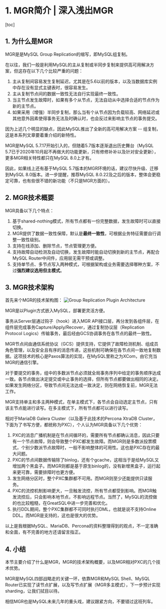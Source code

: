 # 1. MGR简介 | 深入浅出MGR

[toc]

## 1. 为什么是MGR
MGR是是MySQL Group Replication的缩写，即MySQL组复制。

在以往，我们一般是利用MySQL的主从复制或半同步复制来提供高可用解决方案，但这存在以下几个比较严重的问题：
1. 主从复制间容易发生复制延迟，尤其是在5.6以前的版本，以及当数据库实例中存在没有显式主键表时，很容易发生。
2. 主从复制节点间的数据一致性无法自行实现最终一致性。
3. 当主节点发生故障时，如果有多个从节点，无法自动从中选择合适的节点作为新的主节点。
4. 如果采用（增强）半同步复制，那么当有个从节点因为负载较高、网络延迟或其他意外因素使得事务无法及时确认时，也会反过来影响主节点的事务提交。

因为上述几个明显的缺点，因此MySQL推出了全新的高可用解决方案 -- 组复制，这是本系列文章要着重介绍的新特性。

MGR是MySQL 5.7.17开始引入的，但随着5.7版本逐渐退出历史舞台（MySQL 5.7已于2020年10月起不再做大的功能更新，只有修修补补以及针对安全更新），更多MGR相关特性都只在MySQL 8.0上才有。

因此，如果线上还有基于MySQL 5.7版本的MGR环境的话，建议尽快升级、迁移到MySQL 8.0版本。进一步提醒，推荐MySQL 8.0.22及之后的版本，整体会更稳定可靠，也有些很不错的新功能（不只是MGR方面的）。

## 2. MGR技术概要
MGR具备以下几个特点：
1. 基于shared-nothing模式，所有节点都有一份完整数据，发生故障时可以直接切换。
2. MGR提供了数据一致性保障，默认是**最终一致性**，可根据业务特征需要自行调整一致性级别。
3. 支持在线添加、删除节点，节点管理更方便。
4. 支持故障自动检测及自动切换，发生故障时能自动切换到新的主节点，再配合MySQL Router中间件，应用层无需干预或调整。
5. 支持单节点、多节点写入两种模式，可根据架构或业务需要选择哪种方案，不过**强烈建议选用但主模式**。

## 3. MGR技术架构
首先来个MGR的技术架构图：
![Group Replication Plugin Architecture](https://dev.mysql.com/doc/refman/5.7/en/images/gr-plugin-blocks.png)

MGR是以Plugin方式嵌入MySQL，部署更灵活方便。

事务从Server层通过钩子（hook）进入MGR API接口层，再分发到各组件层，在组件层完成事务Capture/Apply/Recover，通过复制协议层（Replication Protocol Logics）传输事务，最后经由GCS协调事务在各节点的最终一致性。

MGR节点间由通信系统协议（GCS）提供支持，它提供了故障检测机制、组成员角色管理，以及安全且有序的消息传递，这些机制可确保在各节点间一致地复制数据。这项技术的核心是Paxos算法的实现，在MySQL里称之为XCom，由它充当MGR的通信引擎。

对于要提交的事务，组中的多数派节点必须就全局事务序列中给定的事务顺序达成一致。各节点做出决定提交或中止事务的选择，但所有节点都要做出相同的决定。如果发生网络分区，导致节点间无法达成一致决定，则在网络恢复前，MGR无法工作。

MGR支持单主和多主两种模式，在单主模式下，各节点会自动选定主节点，只有该主节点能进行读写。在多主模式下，所有节点都可以进行读写。

相对于MariaDB Galera Cluster（以及基于此技术的Percona XtraDB Cluster，下面为了书写方便，都统称为PXC），个人认为MGR具备以下几个优势：
1. PXC的消息广播机制是在节点间循环的，需要所有节点都确认消息，因此只要有一个节点故障，则会导致整个PXC都发生故障。而MGR则是多数派投票模式，个别少数派节点故障时，一般不影响整体的可用性。这也是PXC存在的最大问题。
2. PXC的节点间数据传输除了binlog，还有个gcache，这相当于是给MySQL又增加两个黑盒子。而MGR则都是基于原生binlog的，没有新增黑盒子，运行起来更可靠，需要排障时也更方便。
3. 发生网络分区时，整个PXC集群都不可用。而MGR则至少还能提供只读服务。
4. PXC的流控机制影响更大，一旦触发流控，所有节点都受到影响。而MGR触发流控后，只会影响本地节点，不影响远程节点。当然了，MySQL的流控做的也比较粗糙，在GreatSQL中进一步完善和优化。
5. 执行DDL期间，整个PXC集群都不可同时执行DML，也就是说不支持Online DDL。而MGR是支持的，这也是很大的优势。

以上是我根据MySQL、MariaDB、Percona的资料整理得到的观点，不一定准确和全面，有不完善的地方还请留言指正。

## 4. 小结
本节主要介绍了什么是MGR，MGR的技术架构概要，以及MGR相对PXC的几个技术优势。

MGR是MySQL四部战略走的关键一环，依靠MGR和MySQL Shell、MySQL Router已实现了读节点扩展，以及写节点扩展（MGR多主模式），下一步预计实现sharding，让我们拭目以待。

相信MGR也是MySQL未来几年的重头戏，建议跟紧方向，不要错过这班列车。